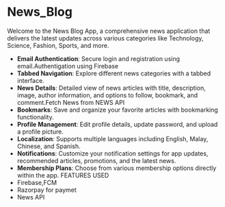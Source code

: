 # News_Blog
Welcome to the News Blog App, a comprehensive news application that delivers the latest updates across various categories like Technology, Science, Fashion, Sports, and more.

- **Email Authentication**: Secure login and registration using email.Authentigation using Firebase
- **Tabbed Navigation**: Explore different news categories with a tabbed interface.
- **News Details**: Detailed view of news articles with title, description, image, author information, and options to follow, bookmark, and comment.Fetch News from NEWS API
- **Bookmarks**: Save and organize your favorite articles with bookmarking functionality.
- **Profile Management**: Edit profile details, update password, and upload a profile picture.
- **Localization**: Supports multiple languages including English, Malay, Chinese, and Spanish.
- **Notifications**: Customize your notification settings for app updates, recommended articles, promotions, and the latest news.
- **Membership Plans**: Choose from various membership options directly within the app.
  FEATURES USED
- Firebase,FCM
- Razorpay for paymet
- News API

